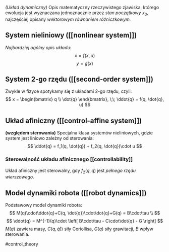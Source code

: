 *(Układ dynamiczny)*
Opis matematyczny rzeczywistego zjawiska, którego ewolucja jest wyznaczana jednoznacznie przez *stan początkowy* $x_0$, najczęściej opisany *wektorowym równaniem różniczkowym.*

## System nieliniowy ([[nonlinear system]])
*Najbardziej ogólny opis układu:*
$$
\dot{x} = f(x, u)
$$
$$
y = g(x)
$$

## System 2-go rzędu ([[second-order system]])
Zwykle w fizyce spotykamy się z układami 2-go rzędu, czyli:
$$
x = 
\begin{bmatrix}
q \\
\dot{q}
\end{bmatrix}, \;\;
\ddot{q} = f(q, \dot{q}, u)
$$
## Układ afiniczny ([[control-affine system]])
**(względem sterowania)**
Specjalna klasa systemów nieliniowych, gdzie system jest liniowo zależny od sterowania:
$$
\ddot{q} = f_1(q, \dot{q}) + f_2(q, \dot{q})\cdot u
$$
### Sterowalność układu afinicznego [[controllability]]
Układ afiniczny jest sterowalny, gdy $f_2(q, \dot{q})$ jest *pełnego rzędu wierszowego*.

## Model dynamiki robota ([[robot dynamics]])
Podstawowy model dynamiki robota:
$$
M(q)\cdot\ddot{q}+C(q, \dot{q})\cdot\dot{q}+G(q) = B\cdot\tau \\
$$
$$
\ddot{q} = M^{-1}(q)\cdot
\left[ B\cdot\tau - C\cdot\dot{q} - G \right]
$$
$M(q)$ zawiera masy, $C(q, \dot{q}])$ siły Coriollisa, $G(q)$ siły grawitacji, $B$ wpływ sterowania.



#control_theory
